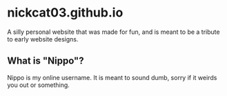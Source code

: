 # nickcat03.github.io
A silly personal website that was made for fun, and is meant to be a tribute to early website designs.

## What is "Nippo"?  
Nippo is my online username. It is meant to sound dumb, sorry if it weirds you out or something.
